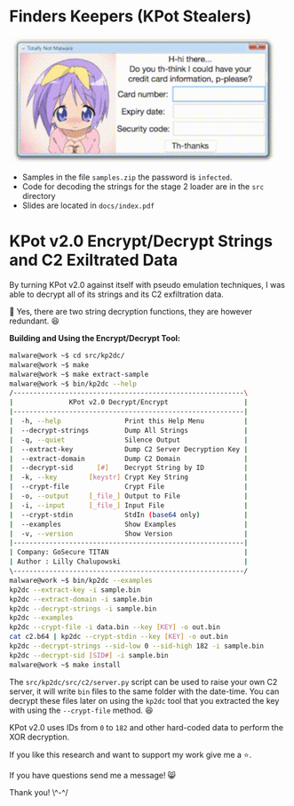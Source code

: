 # Finders Keepers (KPot Stealers)

![anime credit card](docs/img/anime-credit-card.gif)

- Samples in the file `samples.zip` the password is `infected`.
- Code for decoding the strings for the stage 2 loader are in the `src` directory
- Slides are located in `docs/index.pdf`

# KPot v2.0 Encrypt/Decrypt Strings and C2 Exiltrated Data

By turning KPot v2.0 against itself with pseudo emulation techniques, I was able to decrypt all of its strings and its C2 exfiltration data.

:notebook: Yes, there are two string decryption functions, they are however redundant. :laughing:

__Building and Using the Encrypt/Decrypt Tool:__
```bash
malware@work ~$ cd src/kp2dc/
malware@work ~$ make
malware@work ~$ make extract-sample
malware@work ~$ bin/kp2dc --help
/----------------------------------------------------------\
|              KPot v2.0 Decrypt/Encrypt                   |
|----------------------------------------------------------|
|  -h, --help                Print this Help Menu          |
|  --decrypt-strings         Dump All Strings              |
|  -q, --quiet               Silence Output                |
|  --extract-key             Dump C2 Server Decryption Key |
|  --extract-domain          Dump C2 Domain                |
|  --decrypt-sid      [#]    Decrypt String by ID          |
|  -k, --key        [keystr] Crypt Key String              |
|  --crypt-file              Crypt File                    |
|  -o, --output     [_file_] Output to File                |
|  -i, --input      [_file_] Input File                    |
|  --crypt-stdin             StdIn (base64 only)           |
|  --examples                Show Examples                 |
|  -v, --version             Show Version                  |
|----------------------------------------------------------|
| Company: GoSecure TITAN                                  |
| Author : Lilly Chalupowski                               |
\----------------------------------------------------------/
malware@work ~$ bin/kp2dc --examples
kp2dc --extract-key -i sample.bin
kp2dc --extract-domain -i sample.bin
kp2dc --decrypt-strings -i sample.bin
kp2dc --examples
kp2dc --crypt-file -i data.bin --key [KEY] -o out.bin
cat c2.b64 | kp2dc --crypt-stdin --key [KEY] -o out.bin
kp2dc --decrypt-strings --sid-low 0 --sid-high 182 -i sample.bin
kp2dc --decrypt-sid [SID#] -i sample.bin
malware@work ~$ make install
```

The `src/kp2dc/src/c2/server.py` script can be used to raise your own C2 server, it will write `bin` files to the same folder with the date-time. You can decrypt these files later on using the `kp2dc` tool that you extracted the key with using the `--crypt-file` method. :laughing:

KPot v2.0 uses IDs from `0` to `182` and other hard-coded data to perform the XOR decryption.

If you like this research and want to support my work give me a :star:.

If you have questions send me a message! :smile_cat:

Thank you! \\^-^/
